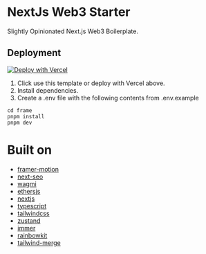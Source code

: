 # NextJs Web3 Starter

Slightly Opinionated Next.js Web3 Boilerplate.

## Deployment

[![Deploy with Vercel](https://vercel.com/button)](https://vercel.com/new/clone?repository-url=https%3A%2F%2Fgithub.com%2FzkSoju%2Fwagmi-boiler)

1. Click use this template or deploy with Vercel above.
2. Install dependencies.
3. Create a .env file with the following contents from .env.example

```
cd frame
pnpm install
pnpm dev
```

# Built on

- [framer-motion](https://www.framer.com/motion/)
- [next-seo](https://github.com/garmeeh/next-seo)
- [wagmi](https://github.com/tmm/wagmi/)
- [ethersjs](https://docs.ethers.io/v5/)
- [nextjs](https://nextjs.org/)
- [typescript](https://www.typescriptlang.org/)
- [tailwindcss](https://tailwindcss.com/)
- [zustand](https://github.com/pmndrs/zustand)
- [immer](https://github.com/immerjs/immer)
- [rainbowkit](https://www.rainbowkit.com/docs/introduction)
- [tailwind-merge](https://github.com/dcastil/tailwind-merge)
